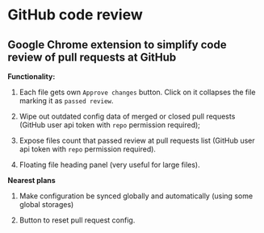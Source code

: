 GitHub code review
=

Google Chrome extension to simplify code review of pull requests at GitHub
-

**Functionality:**

1. Each file gets own `Approve changes` button. Click on it collapses the file marking it as `passed review`.

2. Wipe out outdated config data of merged or closed pull requests  (GitHub user api token with `repo` permission required);

3. Expose files count that passed review at pull requests list (GitHub user api token with `repo` permission required).

4. Floating file heading panel (very useful for large files).

**Nearest plans**

1. Make configuration be synced globally and automatically (using some global storages) 

2. Button to reset pull request config.
